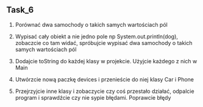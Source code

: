 ## Task_6

1. Porównać dwa samochody o takich samych wartościach pól

2. Wypisać cały obiekt a nie jedno pole np System.out.println(dog), zobaczcie co tam widać, spróbujcie wypisać dwa samochody o takich samych wartościach pól

3. Dodajcie toString do każdej klasy w projekcie. Użyjcie każdego z nich w Main

4. Utwórzcie nową paczkę devices i przenieście do niej klasy Car i Phone 

5. Przejrzyjcie inne klasy i zobaczycie czy coś przestało działać, odpalcie program i sprawdźcie czy nie sypie błędami. Poprawcie błędy
